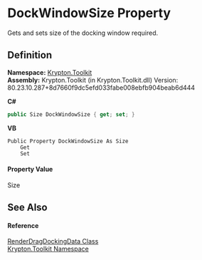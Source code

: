 # DockWindowSize Property


Gets and sets size of the docking window required.



## Definition
**Namespace:** <a href="79d2eac2-21f4-54ff-7552-b20c33c30600.md">Krypton.Toolkit</a>  
**Assembly:** Krypton.Toolkit (in Krypton.Toolkit.dll) Version: 80.23.10.287+8d7660f9dc5efd033fabe008ebfb904beab6d444

**C#**
``` C#
public Size DockWindowSize { get; set; }
```
**VB**
``` VB
Public Property DockWindowSize As Size
	Get
	Set
```



#### Property Value
Size

## See Also


#### Reference
<a href="ff24036a-10ad-ad26-418f-e224a43c0b47.md">RenderDragDockingData Class</a>  
<a href="79d2eac2-21f4-54ff-7552-b20c33c30600.md">Krypton.Toolkit Namespace</a>  
